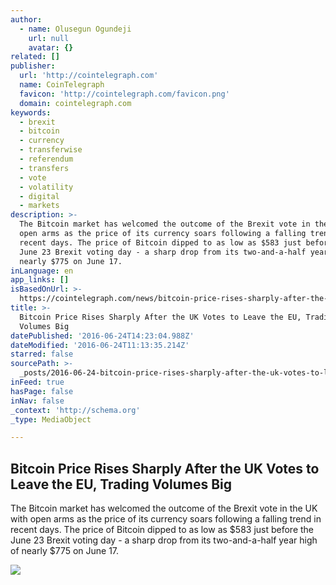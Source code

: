 ```yaml
---
author:
  - name: Olusegun Ogundeji
    url: null
    avatar: {}
related: []
publisher:
  url: 'http://cointelegraph.com'
  name: CoinTelegraph
  favicon: 'http://cointelegraph.com/favicon.png'
  domain: cointelegraph.com
keywords:
  - brexit
  - bitcoin
  - currency
  - transferwise
  - referendum
  - transfers
  - vote
  - volatility
  - digital
  - markets
description: >-
  The Bitcoin market has welcomed the outcome of the Brexit vote in the UK with
  open arms as the price of its currency soars following a falling trend in
  recent days. The price of Bitcoin dipped to as low as $583 just before the
  June 23 Brexit voting day - a sharp drop from its two-and-a-half year high of
  nearly $775 on June 17.
inLanguage: en
app_links: []
isBasedOnUrl: >-
  https://cointelegraph.com/news/bitcoin-price-rises-sharply-after-the-uk-votes-to-leave-the-eu-trading-volumes-big
title: >-
  Bitcoin Price Rises Sharply After the UK Votes to Leave the EU, Trading
  Volumes Big
datePublished: '2016-06-24T14:23:04.988Z'
dateModified: '2016-06-24T11:13:35.214Z'
starred: false
sourcePath: >-
  _posts/2016-06-24-bitcoin-price-rises-sharply-after-the-uk-votes-to-leave-the.md
inFeed: true
hasPage: false
inNav: false
_context: 'http://schema.org'
_type: MediaObject

---
```

<article style=""><h1>Bitcoin Price Rises Sharply After the UK Votes to Leave the EU, Trading Volumes Big</h1><p>The Bitcoin market has welcomed the outcome of the Brexit vote in the UK with open arms as the price of its currency soars following a falling trend in recent days. The price of Bitcoin dipped to as low as $583 just before the June 23 Brexit voting day - a sharp drop from its two-and-a-half year high of nearly $775 on June 17.</p><img src="http://cointelegraph.com/images/725_aHR0cDovL2NvaW50ZWxlZ3JhcGguY29tL3N0b3JhZ2UvdXBsb2Fkcy92aWV3L2MyN2FlM2E2YzMxMTYxZDgxZGY0MzZhMjYzMzE2NzkzLnBuZw==.jpg" /></article>
